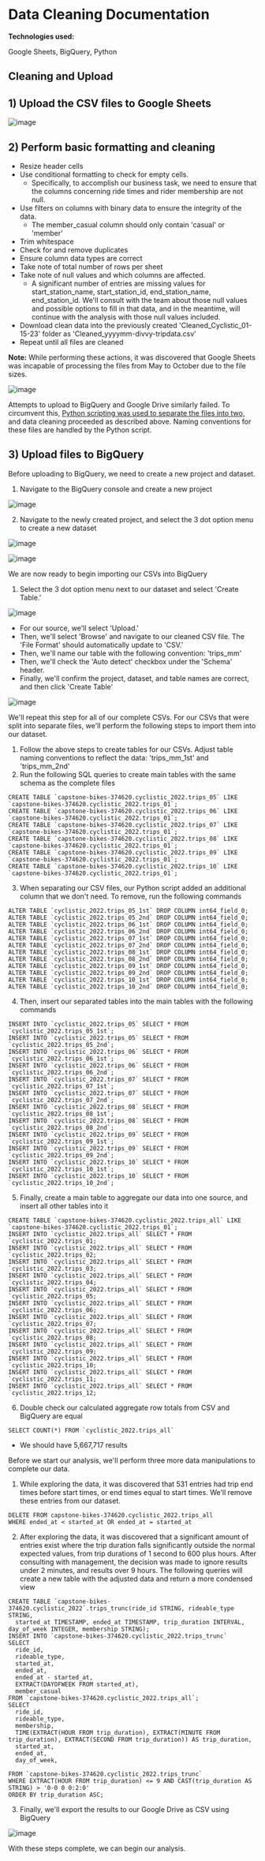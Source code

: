 # Data Cleaning Documentation

**Technologies used:**

Google Sheets, BigQuery, Python

## Cleaning and Upload

**1) Upload the CSV files to Google Sheets**
---
![image](https://user-images.githubusercontent.com/31321037/212559707-e74c341f-23fa-43f0-8039-bf8465f57e4d.png)

**2) Perform basic formatting and cleaning**
---
  - Resize header cells
  - Use conditional  formatting to check for empty cells. 
    - Specifically, to accomplish our business task, we need to ensure that the columns concerning ride times and
  rider membership are not null.
  - Use filters on columns with binary data to ensure the integrity of the data. 
    - The member_casual column should only contain 'casual' or 'member'
  - Trim whitespace
  - Check for and remove duplicates
  - Ensure column data types are correct
  - Take note of total number of rows per sheet
  - Take note of null values and which columns are affected. 
    - A significant number of entries are missing values for start_station_name, start_station_id, end_station_name, end_station_id. We'll consult with the   team about those null values and possible options to fill in that data, 
  and in the meantime, will continue with the analysis with those null values included.
  - Download clean data into the previously created 'Cleaned_Cyclistic_01-15-23' folder as 'Cleaned_yyyymm-divvy-tripdata.csv'
  - Repeat until all files are cleaned

**Note:** While performing these actions, it was discovered that Google Sheets was incapable of processing the files from May to October due to the file sizes. 

![image](https://user-images.githubusercontent.com/31321037/212563412-d3bdc4d9-80e6-4ff8-b00e-fadff7dc456c.png)

Attempts to upload to BigQuery and Google Drive similarly failed. To circumvent this, [Python scripting was used to separate the files into two,](https://github.com/chrisdmancuso/google_da_capstone/blob/main/reduce_csv.py) and data cleaning proceeded as described above. Naming conventions for these files are handled by the Python script.

**3) Upload files to BigQuery**
---

Before uploading to BigQuery, we need to create a new project and dataset.

  1) Navigate to the BigQuery console and create a new project

![image](https://user-images.githubusercontent.com/31321037/212565759-ab634595-6c9d-41fa-9f22-9d14b6864569.png)

  2) Navigate to the newly created project, and select the 3 dot option menu to create a new dataset

![image](https://user-images.githubusercontent.com/31321037/212565801-8e6df095-5a14-49dd-b7c3-29161eeee1b4.png)

![image](https://user-images.githubusercontent.com/31321037/212566197-b9bfff47-d0e5-4ba2-9fb4-3caa6c76a2b0.png)

We are now ready to begin importing our CSVs into BigQuery

1) Select the 3 dot option menu next to our dataset and select 'Create Table.'

![image](https://user-images.githubusercontent.com/31321037/212567139-bfe9bd56-13bf-4b61-8ae8-265b6f3f2264.png)

- For our source, we'll select 'Upload.' 
- Then, we'll select 'Browse' and navigate to our cleaned CSV file. The 'File Format' should automatically update to 'CSV.'
- Then, we'll name our table with the following convention: 'trips_mm'
- Then, we'll check the 'Auto detect' checkbox under the 'Schema' header.
- Finally, we'll confirm the project, dataset, and table names are correct, and then click 'Create Table'

![image](https://user-images.githubusercontent.com/31321037/212567854-47a7c77b-3fcd-4fd9-8752-a512ca5709bf.png)

We'll repeat this step for all of our complete CSVs. For our CSVs that were split into separate files, we'll perform the following steps to import them into our dataset.

1) Follow the above steps to create tables for our CSVs. Adjust table naming conventions to reflect the data: 'trips_mm_1st' and 'trips_mm_2nd'
2) Run the following SQL queries to create main tables with the same schema as the complete files
```
CREATE TABLE `capstone-bikes-374620.cyclistic_2022.trips_05` LIKE `capstone-bikes-374620.cyclistic_2022.trips_01`;
CREATE TABLE `capstone-bikes-374620.cyclistic_2022.trips_06` LIKE `capstone-bikes-374620.cyclistic_2022.trips_01`;
CREATE TABLE `capstone-bikes-374620.cyclistic_2022.trips_07` LIKE `capstone-bikes-374620.cyclistic_2022.trips_01`;
CREATE TABLE `capstone-bikes-374620.cyclistic_2022.trips_08` LIKE `capstone-bikes-374620.cyclistic_2022.trips_01`;
CREATE TABLE `capstone-bikes-374620.cyclistic_2022.trips_09` LIKE `capstone-bikes-374620.cyclistic_2022.trips_01`;
CREATE TABLE `capstone-bikes-374620.cyclistic_2022.trips_10` LIKE `capstone-bikes-374620.cyclistic_2022.trips_01`;
```

3) When separating our CSV files, our Python script added an additional column that we don't need. To remove, run the following commands
```
ALTER TABLE `cyclistic_2022.trips_05_1st` DROP COLUMN int64_field_0; 
ALTER TABLE `cyclistic_2022.trips_05_2nd` DROP COLUMN int64_field_0;
ALTER TABLE `cyclistic_2022.trips_06_1st` DROP COLUMN int64_field_0; 
ALTER TABLE `cyclistic_2022.trips_06_2nd` DROP COLUMN int64_field_0;
ALTER TABLE `cyclistic_2022.trips_07_1st` DROP COLUMN int64_field_0; 
ALTER TABLE `cyclistic_2022.trips_07_2nd` DROP COLUMN int64_field_0;
ALTER TABLE `cyclistic_2022.trips_08_1st` DROP COLUMN int64_field_0; 
ALTER TABLE `cyclistic_2022.trips_08_2nd` DROP COLUMN int64_field_0;
ALTER TABLE `cyclistic_2022.trips_09_1st` DROP COLUMN int64_field_0; 
ALTER TABLE `cyclistic_2022.trips_09_2nd` DROP COLUMN int64_field_0;
ALTER TABLE `cyclistic_2022.trips_10_1st` DROP COLUMN int64_field_0; 
ALTER TABLE `cyclistic_2022.trips_10_2nd` DROP COLUMN int64_field_0;
```

4) Then, insert our separated tables into the main tables with the following commands
```
INSERT INTO `cyclistic_2022.trips_05` SELECT * FROM `cyclistic_2022.trips_05_1st`; 
INSERT INTO `cyclistic_2022.trips_05` SELECT * FROM `cyclistic_2022.trips_05_2nd`;
INSERT INTO `cyclistic_2022.trips_06` SELECT * FROM `cyclistic_2022.trips_06_1st`; 
INSERT INTO `cyclistic_2022.trips_06` SELECT * FROM `cyclistic_2022.trips_06_2nd`;
INSERT INTO `cyclistic_2022.trips_07` SELECT * FROM `cyclistic_2022.trips_07_1st`; 
INSERT INTO `cyclistic_2022.trips_07` SELECT * FROM `cyclistic_2022.trips_07_2nd`;
INSERT INTO `cyclistic_2022.trips_08` SELECT * FROM `cyclistic_2022.trips_08_1st`; 
INSERT INTO `cyclistic_2022.trips_08` SELECT * FROM `cyclistic_2022.trips_08_2nd`;
INSERT INTO `cyclistic_2022.trips_09` SELECT * FROM `cyclistic_2022.trips_09_1st`; 
INSERT INTO `cyclistic_2022.trips_09` SELECT * FROM `cyclistic_2022.trips_09_2nd`;
INSERT INTO `cyclistic_2022.trips_10` SELECT * FROM `cyclistic_2022.trips_10_1st`; 
INSERT INTO `cyclistic_2022.trips_10` SELECT * FROM `cyclistic_2022.trips_10_2nd`;
```

5) Finally, create a main table to aggregate our data into one source, and insert all other tables into it
```
CREATE TABLE `capstone-bikes-374620.cyclistic_2022.trips_all` LIKE `capstone-bikes-374620.cyclistic_2022.trips_01`;
INSERT INTO `cyclistic_2022.trips_all` SELECT * FROM `cyclistic_2022.trips_01;
INSERT INTO `cyclistic_2022.trips_all` SELECT * FROM `cyclistic_2022.trips_02;
INSERT INTO `cyclistic_2022.trips_all` SELECT * FROM `cyclistic_2022.trips_03;
INSERT INTO `cyclistic_2022.trips_all` SELECT * FROM `cyclistic_2022.trips_04;
INSERT INTO `cyclistic_2022.trips_all` SELECT * FROM `cyclistic_2022.trips_05;
INSERT INTO `cyclistic_2022.trips_all` SELECT * FROM `cyclistic_2022.trips_06;
INSERT INTO `cyclistic_2022.trips_all` SELECT * FROM `cyclistic_2022.trips_07;
INSERT INTO `cyclistic_2022.trips_all` SELECT * FROM `cyclistic_2022.trips_08;
INSERT INTO `cyclistic_2022.trips_all` SELECT * FROM `cyclistic_2022.trips_09;
INSERT INTO `cyclistic_2022.trips_all` SELECT * FROM `cyclistic_2022.trips_10;
INSERT INTO `cyclistic_2022.trips_all` SELECT * FROM `cyclistic_2022.trips_11;
INSERT INTO `cyclistic_2022.trips_all` SELECT * FROM `cyclistic_2022.trips_12;
```

6) Double check our calculated aggregate row totals from CSV and BigQuery are equal
```
SELECT COUNT(*) FROM `cyclistic_2022.trips_all`
```
- We should have 5,667,717 results

Before we start our analysis, we'll perform three more data manipulations to complete our data.

1) While exploring the data, it was discovered that 531 entries had trip end times before start times, or end times equal to start times. We'll remove these entries from our dataset. 
```
DELETE FROM capstone-bikes-374620.cyclistic_2022.trips_all
WHERE ended_at < started_at OR ended_at = started_at
```

2) After exploring the data, it was discovered that a significant amount of entries exist where the trip duration falls significantly outside the normal expected values, from trip durations of 1 second to 600 plus hours. After consulting with management, the decision was made to ignore results under 2 minutes, and results over 9 hours. The following queries will create a new table with the adjusted data and return a more condensed view
```
CREATE TABLE `capstone-bikes-374620.cyclistic_2022`.trips_trunc(ride_id STRING, rideable_type STRING, 
  started_at TIMESTAMP, ended_at TIMESTAMP, trip_duration INTERVAL, day_of_week INTEGER, membership STRING);
INSERT INTO `capstone-bikes-374620.cyclistic_2022.trips_trunc` 
SELECT 
  ride_id, 
  rideable_type, 
  started_at,
  ended_at, 
  ended_at - started_at, 
  EXTRACT(DAYOFWEEK FROM started_at), 
  member_casual 
FROM `capstone-bikes-374620.cyclistic_2022.trips_all`;
SELECT 
  ride_id,
  rideable_type,
  membership,
  TIME(EXTRACT(HOUR FROM trip_duration), EXTRACT(MINUTE FROM trip_duration), EXTRACT(SECOND FROM trip_duration)) AS trip_duration,
  started_at,
  ended_at,
  day_of_week,
  
FROM `capstone-bikes-374620.cyclistic_2022.trips_trunc`
WHERE EXTRACT(HOUR FROM trip_duration) <= 9 AND CAST(trip_duration AS STRING) > '0-0 0 0:2:0'
ORDER BY trip_duration ASC;

```
3) Finally, we'll export the results to our Google Drive as CSV using BigQuery

![image](https://user-images.githubusercontent.com/31321037/212783967-af7ea1d6-a02e-4912-bc08-627b8291022f.png)

With these steps complete, we can begin our analysis.

